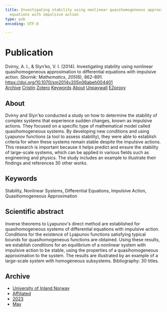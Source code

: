 ```yaml
---
title: Investigating stability using nonlinear quasihomogeneous approximation to differential
  equations with impulsive action
type: pub
encoding: UTF-8

---
```

<h1>Publication</h1>
<article id="csl-bib-container-T88Q8NVU" class="csl-bib-container">
  <div class="csl-bib-body"> <div class="csl-entry">Dvirny, A. I., &#38; Slyn’ko, V. I. (2014). Investigating stability using nonlinear quasihomogeneous approximation to differential equations with impulsive action. <i>Sbornik: Mathematics</i>, <i>205</i>(6), 862–891. <a href="https://doi.org/10.1070/sm2014v205n06abeh004401">https://doi.org/10.1070/sm2014v205n06abeh004401</a></div> </div>
  <div class="csl-bib-buttons">
    <a href="#taxonomy-article-T88Q8NVU" alt="archive" class="csl-bib-button">Archive</a>
    <a href="https://app.cristin.no/results/show.jsf?id=2146354" alt="Cristin" class="csl-bib-button">Cristin</a>
    <a href="http://zotero.org/groups/5881554/items/T88Q8NVU" alt="Zotero" class="csl-bib-button">Zotero</a>
    <a href="#keywords-article-T88Q8NVU" alt="keywords" class="csl-bib-button">Keywords</a>
    <a href="#about-article-T88Q8NVU" alt="about_pub" class="csl-bib-button">About</a>
    <a href="https://doi.org/10.1070/sm2014v205n06abeh004401" alt="Unpaywall" class="csl-bib-button">Unpaywall</a>
    <a href="https://doi.org/10.1070/sm2014v205n06abeh004401" alt="EZproxy" class="csl-bib-button">EZproxy</a>
  </div>
  <div id="csl-bib-meta-container-T88Q8NVU"></div>
</article>
<div id="csl-bib-meta-T88Q8NVU" class="csl-bib-meta">
  <article id="about-article-T88Q8NVU" class="about_pub-article">
    <h1>About</h1>
    Dvirny and Slyn'ko conducted a study on how to determine the stability of complex systems that experience sudden changes, known as impulsive actions. They focused on a specific type of mathematical model called quasihomogeneous systems. By developing new conditions and using Lyapunov functions (a tool to assess stability), they were able to establish criteria for when these systems remain stable despite the impulsive actions. This research is important because it helps predict and ensure the stability of large-scale systems, which can be applied in various fields such as engineering and physics. The study includes an example to illustrate their findings and references 30 other works.
  </article>
  <article id="keywords-article-T88Q8NVU" class="keywords-article">
    <h1>Keywords</h1>
    Stability, Nonlinear Systems, Differential Equations, Impulsive Action, Quasihomogeneous Approximation
  </article>
  <article id="abstract-article-T88Q8NVU" class="abstract-article">
    <h1>Scientific abstract</h1>
    Inverse theorems to Lyapunov's direct method are established for quasihomogeneous systems of differential equations with impulsive action. Conditions for the existence of Lyapunov functions satisfying typical bounds for quasihomogeneous functions are obtained. Using these results, we establish conditions for an equilibrium of a nonlinear system with impulsive action to be stable, using the properties of a quasihomogeneous approximation to the system. The results are illustrated by an example of a large-scale system with homogeneous subsystems. Bibliography: 30 titles.
  </article>
  <article id="taxonomy-article-T88Q8NVU" class="taxonomy-article">
    <h1>Archive</h1>
    <ul>
      <li>
        <a href="/en/archive/?key=3DCRN523">University of Inland Norway</a>
      </li>
      <li>
        <a href="/en/archive/?key=II9RDAME">Affiliated</a>
      </li>
      <li>
        <a href="/en/archive/?key=3TJDYZJS">2023</a>
      </li>
      <li>
        <a href="/en/archive/?key=N4HYF94B">May</a>
      </li>
    </ul>
  </article>
</div>
